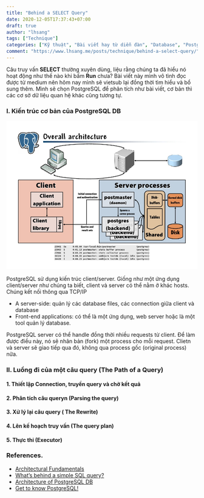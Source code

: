```yaml
---
title: "Behind a SELECT Query"
date: 2020-12-05T17:37:43+07:00
draft: true
author: "lhsang"
tags: ["Technique"]
categories: ["Kỹ thuật", "Bài viết hay từ diễn đàn", "Database", "PostgreSQL"]
comment: "https://www.lhsang.me/posts/technique/behind-a-select-query/"
---
```


Câu truy vấn __SELECT__ thường xuyên dùng, liệu rằng chúng ta đã hiểu nó hoạt động như thế nào khi bấm __Run__ chưa? Bài viết này mình vô tình đọc được từ medium nên hôm nay mình sẽ vietsub lại đồng thời tìm hiểu và bổ sung thêm. Mình sẽ chọn PostgreSQL để phân tích như bài viết, cơ bản thì các cơ sở dữ liệu quan hệ khác cũng tương tự.

### I. Kiến trúc cơ bản của PostgreSQL DB
![Postgres architecture](/img/posts/technique/behind-a-select-query/postgresql-architecture.jpg)

PostgreSQL sử dụng kiến trúc client/server. Giống như một ứng dụng client/server như chúng ta biết, client và server có thể nằm ở khác hosts. Chúng kết nối thông qua TCP/IP
- A server-side: quản lý các database files, các connection giữa client và database
- Front-end applications: có thể là một ứng dụng, web server hoặc là một tool quản lý database.

PostgreSQL server có thể handle đồng thời nhiều requests từ client. Để làm được điều này, nó sẽ nhân bản (fork) một process cho mỗi request. Clietn và server sẽ giao tiếp qua đó, không qua process gốc (original process) nữa. 

### II. Luồng đi của một câu query (The Path of a Query)

#### 1. Thiết lập Connection, truyền query và chờ kết quả

#### 2. Phân tích câu queryn (Parsing the query)

#### 3. Xử lý lại câu query ( The Rewrite)

#### 4. Lên kế hoạch truy vấn (The query plan)

#### 5. Thực thi (Executor)


### References.
- [Architectural Fundamentals](https://www.postgresql.org/docs/9.1/tutorial-arch.html)
- [What’s behind a simple SQL query?](https://towardsdatascience.com/whats-behind-a-simple-sql-query-c78e3ded8321)
- [Architecture of PostgreSQL DB](https://medium.com/swlh/architecture-of-postgresql-db-d6b1ac4cc231)
- [Get to know PostgreSQL!](https://www.slideshare.net/oddbjorn/Get-to-know-PostgreSQL)
